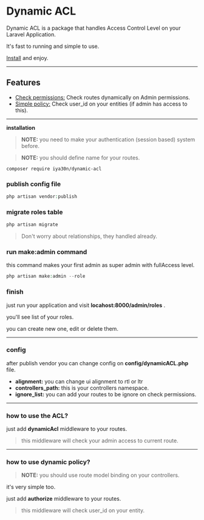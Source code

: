 # Dynamic ACL

Dynamic ACL is a package that handles Access Control Level on your Laravel Application.

It's fast to running and simple to use.

<a href="#installation">Install</a> and enjoy.

---

## Features

- <a href="#check_routes">Check permissions:</a> Check routes dynamically on Admin permissions.
- <a href="#simple_policy">Simple policy:</a> Check user_id on your entities (if admin has access to this).

---

<span id="installation"><b>installation</b></span>

> **NOTE:** you need to make your authentication (session based) system before.

> **NOTE:** you should define name for your routes.


```
composer require iya30n/dynamic-acl
```


### publish config file

```php
php artisan vendor:publish
```

### migrate roles table

```php
php artisan migrate
```

> Don't worry about relationships, they handled already.

### run make:admin command

this command makes your first admin as super admin with fullAccess level.

```php
php artisan make:admin --role
```

### finish

just run your application and visit **locahost:8000/admin/roles** .

you'll see list of your roles.

you can create new one, edit or delete them.

---

### config

after publish vendor you can change config on **config/dynamicACL.php** file.

- **alignment:** you can change ui alignment to rtl or ltr
- **controllers_path:** this is your controllers namespace.
- **ignore_list:** you can add your routes to be ignore on check permissions.

---

<h3 id="check_routes">how to use the ACL?</h3>

just add **dynamicAcl** middleware to your routes.

> this middleware will check your admin access to current route.

---

<h3 id="simple_policy">how to use dynamic policy?</h3>

> **NOTE:** you should use route model binding on your controllers.

it's very simple too.

just add **authorize** middleware to your routes.

> this middleware will check user_id on your entity.